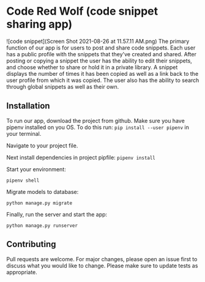 # Code Red Wolf (code snippet sharing app)
![code snippet](Screen Shot 2021-08-26 at 11.57.11 AM.png)
The primary function of our app is for users to post and share code snippets. Each user has a public profile with the snippets that they've created and shared. After posting or copying a snippet the user has the ability to edit their snippets, and choose whether to share or hold it in a private library. A snippet displays the number of times it has been copied as well as a link back to the user profile from which it was copied. The user also has the ability to search through global snippets as well as their own. 

## Installation 

To run our app, download the project from github.
Make sure you have pipenv installed on you OS. To do this run:
```pip install --user pipenv``` in your terminal.

Navigate to your project file.

Next install dependencies in project pipfile:
```pipenv install```

Start your environment:

```pipenv shell```
 
Migrate models to database:

```python manage.py migrate```

Finally, run the server and start the app:

```python manage.py runserver```

## Contributing

Pull requests are welcome. For major changes, please open an issue first to discuss what you would like to change.
Please make sure to update tests as appropriate.
